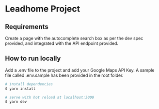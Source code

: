 # Leadhome Project

## Requirements
Create a page with the autocomplete search box as per the dev spec provided, and integrated with the API endpoint provided.


## How to run locally

Add a .env file to the project and add your Google Maps API Key. A sample file called .env.sample has been provided in the root folder.

```bash
# install dependencies
$ yarn install

# serve with hot reload at localhost:3000
$ yarn dev
```
